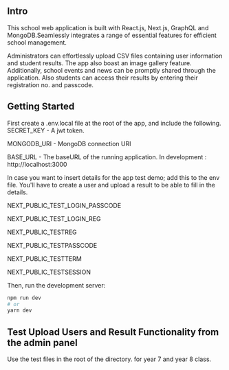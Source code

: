 ## Intro

This school web application is built with React.js, Next.js, GraphQL and MongoDB.Seamlessly integrates a range of essential features for efficient school management.

Administrators can effortlessly upload CSV files containing user information and student results. The app also boast an image gallery feature. Additionally, school events and news can be promptly shared through the application. Also students can access their results by entering their registration no. and passcode.

## Getting Started

First create a .env.local file at the root of the app, and include the following.
SECRET_KEY - A jwt token.

MONGODB_URI - MongoDB connection URI

BASE_URL - The baseURL of the running application. In development : http://localhost:3000

In case you want to insert details for the app test demo; add this to the env file. You'll have to create a user and upload a result to be able to fill in the details.

NEXT_PUBLIC_TEST_LOGIN_PASSCODE

NEXT_PUBLIC_TEST_LOGIN_REG

NEXT_PUBLIC_TESTREG

NEXT_PUBLIC_TESTPASSCODE

NEXT_PUBLIC_TESTTERM

NEXT_PUBLIC_TESTSESSION

Then, run the development server:

```bash
npm run dev
# or
yarn dev
```

## Test Upload Users and Result Functionality from the admin panel

Use the test files in the root of the directory. for year 7 and year 8 class.
